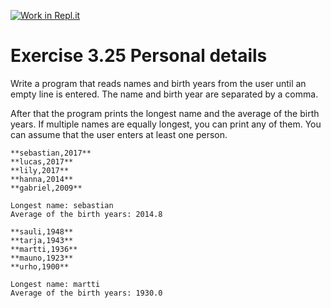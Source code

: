 [![Work in Repl.it](https://classroom.github.com/assets/work-in-replit-14baed9a392b3a25080506f3b7b6d57f295ec2978f6f33ec97e36a161684cbe9.svg)](https://classroom.github.com/online_ide?assignment_repo_id=5921709&assignment_repo_type=AssignmentRepo)
# Exercise 3.25 Personal details

Write a program that reads names and birth years from the user until an empty line is entered. The  name and birth year are separated by a comma.

After that the program prints the longest name and the average of the birth years. If multiple names are equally longest, you can print any of them. You can assume that the user enters at least one person.

```plaintext
**sebastian,2017**
**lucas,2017**
**lily,2017**
**hanna,2014**
**gabriel,2009**

Longest name: sebastian
Average of the birth years: 2014.8
```


```plaintext
**sauli,1948**
**tarja,1943**
**martti,1936**
**mauno,1923**
**urho,1900**

Longest name: martti
Average of the birth years: 1930.0
```
